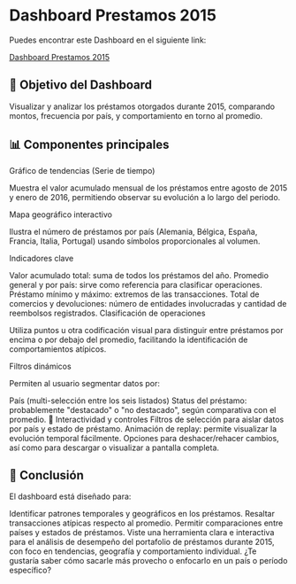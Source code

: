 # Dashboard Prestamos 2015

Puedes encontrar este Dashboard en el siguiente link:

[Dashboard Prestamos 2015](https://public.tableau.com/app/profile/lilia.quispe/viz/Prestamos2015byLiliaQuispeLpez/DashboardLiliaQuispe)

🎯 Objetivo del Dashboard
--
Visualizar y analizar los préstamos otorgados durante 2015, comparando montos, frecuencia por país, y comportamiento en torno al promedio.

📊 Componentes principales
--
Gráfico de tendencias (Serie de tiempo)

Muestra el valor acumulado mensual de los préstamos entre agosto de 2015 y enero de 2016, permitiendo observar su evolución a lo largo del periodo.

Mapa geográfico interactivo

Ilustra el número de préstamos por país (Alemania, Bélgica, España, Francia, Italia, Portugal) usando símbolos proporcionales al volumen.

Indicadores clave

Valor acumulado total: suma de todos los préstamos del año.
Promedio general y por país: sirve como referencia para clasificar operaciones.
Préstamo mínimo y máximo: extremos de las transacciones.
Total de comercios y devoluciones: número de entidades involucradas y cantidad de reembolsos registrados.
Clasificación de operaciones

Utiliza puntos u otra codificación visual para distinguir entre préstamos por encima o por debajo del promedio, facilitando la identificación de comportamientos atípicos.

Filtros dinámicos

Permiten al usuario segmentar datos por:

País (multi-selección entre los seis listados)
Status del préstamo: probablemente "destacado" o "no destacado", según comparativa con el promedio.
🔧 Interactividad y controles
Filtros de selección para aislar datos por país y estado de préstamo.
Animación de replay: permite visualizar la evolución temporal fácilmente.
Opciones para deshacer/rehacer cambios, así como para descargar o visualizar a pantalla completa.

🧠 Conclusión
--
El dashboard está diseñado para:

Identificar patrones temporales y geográficos en los préstamos.
Resaltar transacciones atípicas respecto al promedio.
Permitir comparaciones entre países y estados de préstamos.
Viste una herramienta clara e interactiva para el análisis de desempeño del portafolio de préstamos durante 2015, con foco en tendencias, geografía y comportamiento individual. ¿Te gustaría saber cómo sacarle más provecho o enfocarlo en un país o período específico?
